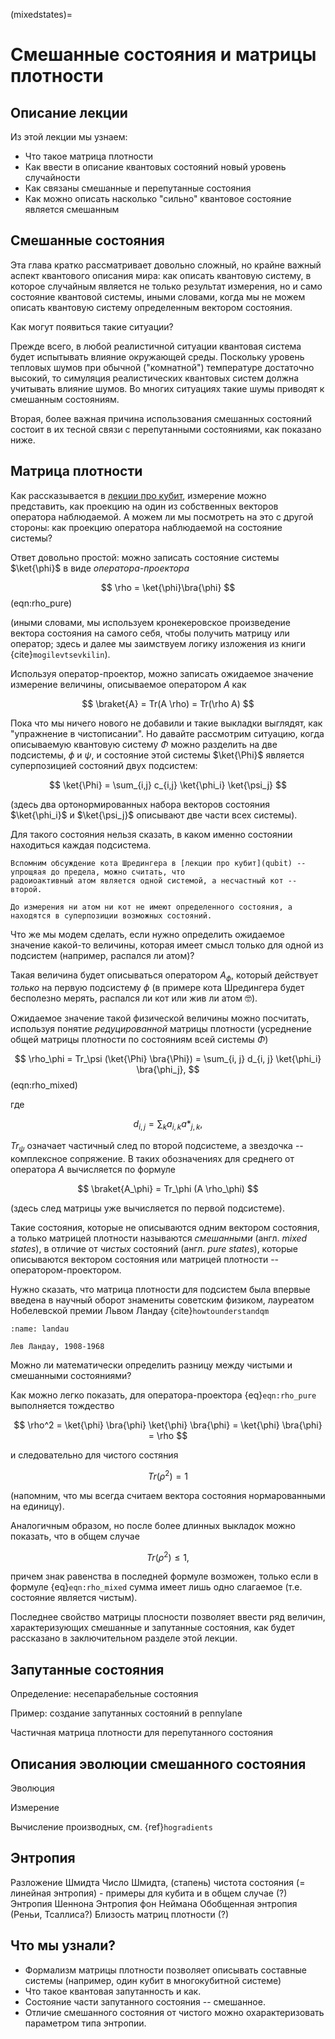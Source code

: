 (mixedstates)=

# Смешанные состояния и матрицы плотности

## Описание лекции

Из этой лекции мы узнаем:

- Что такое матрица плотности
- Как ввести в описание квантовых состояний новый уровень случайности
- Как связаны смешанные и перепутанные состояния
- Как можно описать насколько "сильно" квантовое состояние является смешанным

## Смешанные состояния

Эта глава кратко рассматривает довольно сложный, но крайне важный аспект квантового описания мира: как описать 
квантовую систему, в которое случайным является не только результат измерения, но и само состояние квантовой 
системы, иными словами, когда мы не можем описать квантовую систему определенным вектором состояния.

Как могут появиться такие ситуации?

Прежде всего, в любой реалистичной ситуации квантовая система будет испытывать влияние окружающей среды. Поскольку 
уровень тепловых шумов при обычной ("комнатной") температуре достаточно высокий, то симуляция реалистических 
квантовых систем должна учитывать влияние шумов. Во многих ситуациях такие шумы приводят к смешанным состояниям.

Вторая, более важная причина использования смешанных состояний состоит в их тесной связи с перепутанными состояниями,
как показано ниже. 

## Матрица плотности

Как рассказывается в [лекции про кубит](qubit), измерение можно представить, как проекцию на один из собственных 
векторов оператора наблюдаемой. А можем ли мы посмотреть на это с другой стороны: как проекцию оператора наблюдаемой 
на состояние системы?

Ответ довольно простой: можно записать состояние системы $\ket{\phi}$ в виде _оператора-проектора_

$$
\rho = \ket{\phi}\bra{\phi}
$$ (eqn:rho_pure)

(иными словами, мы используем кронекеровское произведение вектора состояния на самого себя, чтобы получить матрицу 
или оператор; здесь и далее мы заимствуем логику изложения из книги {cite}`mogilevtsevkilin`).

Используя оператор-проектор, можно записать ожидаемое значение измерение величины, описываемое оператором $A$ как

$$
\braket{A} = Tr(A \rho) = Tr(\rho A)
$$

Пока что мы ничего нового не добавили и такие выкладки выглядят, как "упражнение в чистописании". Но давайте 
рассмотрим ситуацию, когда описываемую квантовую систему $\Phi$ можно разделить на две подсистемы, $\phi$ и $\psi$, 
и состояние этой системы $\ket{\Phi}$ является суперпозицией состояний двух подсистем:

$$
\ket{\Phi} = \sum_{i,j} c_{i,j} \ket{\phi_i} \ket{\psi_j}
$$

(здесь два ортонормированных набора векторов состояния $\ket{\phi_i}$ и $\ket{\psi_j}$ описывают две части всех 
системы).

Для такого состояния нельзя сказать, в каком именно состоянии находиться каждая подсистема. 

```{note}
Вспомним обсуждение кота Шредингера в [лекции про кубит](qubit) -- упрощяая до предела, можно считать, что 
радоиоактивный атом является одной системой, а несчастный кот -- второй.

До измерения ни атом ни кот не имеют определенного состояния, а находятся в суперпозиции возможных состояний.  
```

Что же мы модем сделать, если нужно определить ожидаемое значение какой-то величины, которая имеет смысл только для 
одной из подсистем (например, распался ли атом)?

Такая величина будет описываться оператором $A_\phi$, который действует _только_ на первую подсистему $\phi$ (в примере 
кота Шредингера будет бесполезно мерять, распался ли кот или жив ли атом 🤓).

Ожидаемое значение такой физической величины можно посчитать, используя понятие _редуцированной_ матрицы плотности
(усреднение общей матрицы плотности по состояниям всей системы $\Phi$)

$$
\rho_\phi = Tr_\psi (\ket{\Phi} \bra{\Phi}) = \sum_{i, j} d_{i, j} \ket{\phi_i} \bra{\phi_j},
$$ (eqn:rho_mixed)

где

$$
d_{i, j} = \sum_k a_{i, k} a*_{j, k},
$$

$Tr_\psi$ означает частичный след по второй подсистеме, а звездочка -- комплексное сопряжение. В таких обозначениях для среднего от оператора $A$ 
вычисляется по формуле

$$
\braket{A_\phi} = Tr_\phi (A \rho_\phi)
$$

(здесь след матрицы уже вычисляется по первой подсистеме).

Такие состояния, которые не описываются одним вектором состояния, а только матрицей плотности называются _смешанными_ (англ. _mixed states_), в отличие от _чистых_ состояний (англ. _pure states_), которые описываются вектором состояния или матрицей плотности -- оператором-проектором.

Нужно сказать, что матрица плотности для подсистем была впервые введена в научный оборот знамениты советским физиком, лауреатом Нобелевской премии Львом Ландау {cite}`howtounderstandqm`

```{figure} /_static/qcblock/mixedstates/Landau.jpg
:name: landau

Лев Ландау, 1908-1968
```

Можно ли математически определить разницу между чистыми и смешанными состояниями?

Как можно легко показать, для оператора-проектора {eq}`eqn:rho_pure` выполняется тождество

$$
\rho^2 = \ket{\phi} \bra{\phi} \ket{\phi} \bra{\phi} = \ket{\phi} \bra{\phi} = \rho
$$

и следовательно для чистого состяния

$$
Tr (\rho^2) = 1
$$

(напомним, что мы всегда считаем вектора состояния нормарованными на единицу).

Аналогичным образом, но после более длинных выкладок можно показать, что в общем случае

$$
Tr (\rho^2) \leq 1,
$$

причем знак равенства в последней формуле возможен, только если в формуле {eq}`eqn:rho_mixed` сумма имеет лишь одно слагаемое (т.е. состояние является чистым).

Последнее свойство матрицы плосности позволяет ввести ряд величин, характеризующих смешанные и запутанные состояния, как будет рассказано в заключительном разделе этой лекции.

## Запутанные состояния

Определение: несепарабельные состояния

Пример: создание запутанных состояний в pennylane

Частичная матрица плотности для перепутанного состояния

## Описания эволюции смешанного состояния

Эволюция

Измерение

Вычисление производных, см. {ref}`hogradients`

## Энтропия

Разложение Шмидта
Число Шмидта, (стапень) чистота состояния (= линейная энтропия) - примеры для кубита и в общем случае (?)
Энтропия Шеннона
Энтропия фон Неймана
Обобщенная энтропия (Реньи, Тсаллиса?)
Близость матриц плотности (?)

## Что мы узнали?

- Формализм матрицы плотности позволяет описывать составные системы (например, один кубит в многокубитной системе)
- Что такое квантовая запутанность и как.
- Состояние части запутанного состояния -- смешанное.
- Отличие смешанного состояния от чистого можно охарактеризовать параметром типа энтропии.
